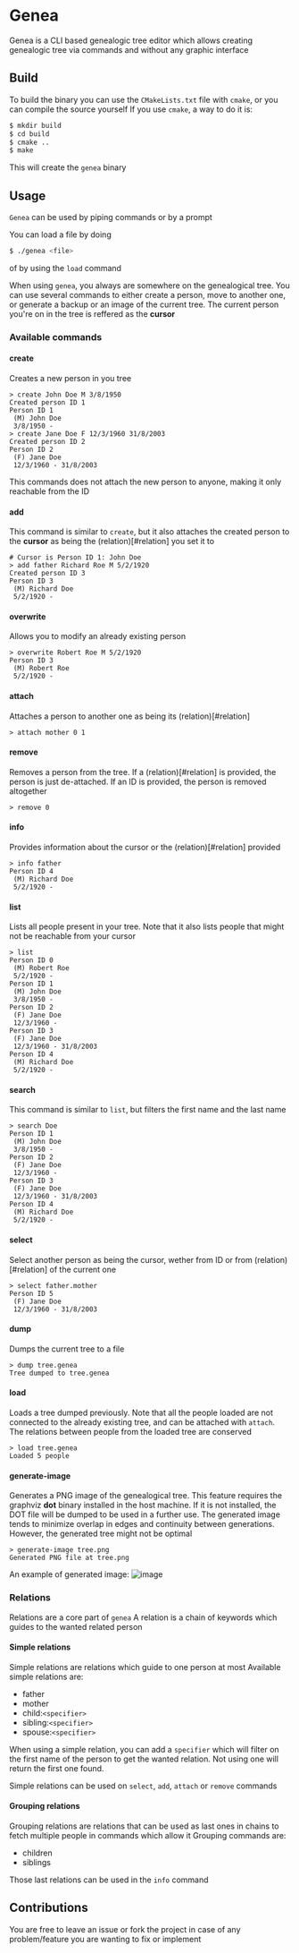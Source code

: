 # Genea

Genea is a CLI based genealogic tree editor which allows creating genealogic
tree via commands and without any graphic interface


## Build

To build the binary you can use the `CMakeLists.txt` file with `cmake`, or you
can compile the source yourself
If you use `cmake`, a way to do it is:
```bash
$ mkdir build
$ cd build
$ cmake ..
$ make
```
This will create the `genea` binary

## Usage

`Genea` can be used by piping commands or by a prompt

You can load a file by doing
```bash
$ ./genea <file>
```
of by using the `load` command

When using `genea`, you always are somewhere on the genealogical tree.
You can use several commands to either create a person, move to another one,
or generate a backup or an image of the current tree.
The current person you're on in the tree is reffered as the **cursor**

### Available commands

#### create
Creates a new person in you tree
```
> create John Doe M 3/8/1950
Created person ID 1
Person ID 1
 (M) John Doe
 3/8/1950 -
> create Jane Doe F 12/3/1960 31/8/2003
Created person ID 2
Person ID 2
 (F) Jane Doe
 12/3/1960 - 31/8/2003
```
This commands does not attach the new person to anyone, making it only reachable
from the ID

#### add
This command is similar to `create`, but it also attaches the created person to the
**cursor** as being the (relation)[#relation] you set it to
```
# Cursor is Person ID 1: John Doe
> add father Richard Roe M 5/2/1920
Created person ID 3
Person ID 3
 (M) Richard Doe
 5/2/1920 -
```

#### overwrite
Allows you to modify an already existing person
```
> overwrite Robert Roe M 5/2/1920
Person ID 3
 (M) Robert Roe
 5/2/1920 -
```

#### attach
Attaches a person to another one as being its (relation)[#relation]
```
> attach mother 0 1
```

#### remove
Removes a person from the tree. If a (relation)[#relation] is provided, the person
is just de-attached. If an ID is provided, the person is removed altogether
```
> remove 0
```

#### info
Provides information about the cursor or the (relation)[#relation] provided
```
> info father
Person ID 4
 (M) Richard Doe
 5/2/1920 -
```

#### list
Lists all people present in your tree. Note that it also lists people that might not be
reachable from your cursor
```
> list
Person ID 0
 (M) Robert Roe
 5/2/1920 -
Person ID 1
 (M) John Doe
 3/8/1950 -
Person ID 2
 (F) Jane Doe
 12/3/1960 -
Person ID 3
 (F) Jane Doe
 12/3/1960 - 31/8/2003
Person ID 4
 (M) Richard Doe
 5/2/1920 -
```

#### search
This command is similar to `list`, but filters the first name and the last name
```
> search Doe
Person ID 1
 (M) John Doe
 3/8/1950 -
Person ID 2
 (F) Jane Doe
 12/3/1960 -
Person ID 3
 (F) Jane Doe
 12/3/1960 - 31/8/2003
Person ID 4
 (M) Richard Doe
 5/2/1920 -
```
#### select
Select another person as being the cursor, wether from ID or from (relation)[#relation] of
the current one
```
> select father.mother
Person ID 5
 (F) Jane Doe
 12/3/1960 - 31/8/2003
```

#### dump
Dumps the current tree to a file
```
> dump tree.genea
Tree dumped to tree.genea
```

#### load 
Loads a tree dumped previously. Note that all the people loaded are not connected to the already existing
tree, and can be attached with `attach`. The relations between people from the loaded tree are conserved
```
> load tree.genea
Loaded 5 people
```

#### generate-image
Generates a PNG image of the genealogical tree. This feature requires the graphviz **dot** binary installed in
the host machine. If it is not installed, the DOT file will be dumped to be used in a further use.
The generated image tends to minimize overlap in edges and continuity between generations. However, the generated
tree might not be optimal
```
> generate-image tree.png
Generated PNG file at tree.png
```
An example of generated image: ![image](example/tree.png)

### Relations
<a name="relation"></a>

Relations are a core part of `genea`
A relation is a chain of keywords which guides to the wanted related person
#### Simple relations
Simple relations are relations which guide to one person at most
Available simple relations are:
- father
- mother
- child:`<specifier>`
- sibling:`<specifier>`
- spouse:`<specifier>`

When using a simple relation, you can add a `specifier` which will filter on the first name of the person
to get the wanted relation. Not using one will return the first one found.

Simple relations can be used on `select`, `add`, `attach` or `remove` commands

#### Grouping relations
Grouping relations are relations that can be used as last ones in chains to fetch
multiple people in commands which allow it
Grouping commands are:
- children
- siblings

Those last relations can be used in the `info` command

## Contributions

You are free to leave an issue or fork the project in case of any problem/feature you are
wanting to fix or implement

